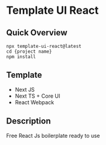 # Template UI React

## Quick Overview

```
npx template-ui-react@latest
cd {project name}
npm install
```

## Template

- Next JS
- Next TS + Core UI
- React Webpack

## Description

Free React Js boilerplate ready to use
